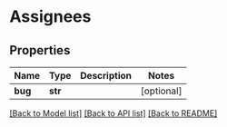 # Assignees

## Properties
Name | Type | Description | Notes
------------ | ------------- | ------------- | -------------
**bug** | **str** |  | [optional] 

[[Back to Model list]](../README.md#documentation-for-models) [[Back to API list]](../README.md#documentation-for-api-endpoints) [[Back to README]](../README.md)

